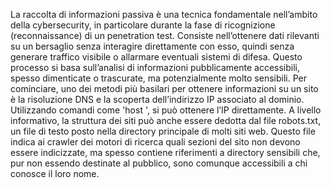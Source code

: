 La raccolta di informazioni passiva è una tecnica fondamentale nell’ambito della cybersecurity, in particolare durante la fase di ricognizione (reconnaissance) di un penetration test. Consiste nell’ottenere dati rilevanti su un bersaglio senza interagire direttamente con esso, quindi senza generare traffico visibile o allarmare eventuali sistemi di difesa. Questo processo si basa sull’analisi di informazioni pubblicamente accessibili, spesso dimenticate o trascurate, ma potenzialmente molto sensibili.
Per cominciare, uno dei metodi più basilari per ottenere informazioni su un sito è la risoluzione DNS e la scoperta dell’indirizzo IP associato al dominio. Utilizzando comandi come 'host <url>', si può ottenere l’IP direttamente. A livello informativo, la struttura dei siti può anche essere dedotta dal file robots.txt, un file di testo posto nella directory principale di molti siti web. Questo file indica ai crawler dei motori di ricerca quali sezioni del sito non devono essere indicizzate, ma spesso contiene riferimenti a directory sensibili che, pur non essendo destinate al pubblico, sono comunque accessibili a chi conosce il loro nome.
